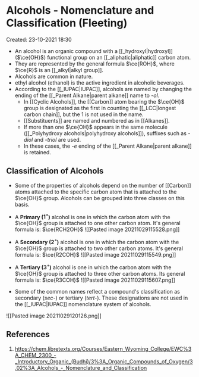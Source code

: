 # Alcohols - Nomenclature and Classification (Fleeting)
Created: 23-10-2021 18:30

* An alcohol is an organic compound with a [[_hydroxyl|hydroxyl]] ($\ce{OH}$) functional group on an [[_aliphatic|aliphatic]] carbon atom.
* They are represented by the general formula $\ce{ROH}$, where $\ce{R}$ is an [[_alkyl|alkyl group]].
* Alcohols are common in nature.
* ethyl alcohol (ethanol) is the active ingredient in alcoholic beverages.
* According to the [[_IUPAC|IUPAC]], alcohols are named by changing the ending of the [[_Parent Alkane|parent alkane]] name to *-ol*.  
	* In [[Cyclic Alcohols]], the [[Carbon]] atom bearing the $\ce{OH}$ group is designated as the first in counting the [[_LCC|longest carbon chain]], but the 1 is not used in the name.
	* [[Substituents]] are named and numbered as in [[Alkanes]].
	* If more than one $\ce{OH}$  appears in the same molecule ([[_Polyhydroxy alcohols|polyhydroxy alcohols]]), suffixes such as *-diol* and *-triol* are used. 
	* In these cases, the *-e* ending of the [[_Parent Alkane|parent alkane]] is retained.

## Classification of Alcohols
* Some of the properties of alcohols depend on the number of [[Carbon]] atoms attached to the specific carbon atom that is attached to the $\ce{OH}$  group. Alcohols can be grouped into three classes on this basis.
* A **Primary ($1^\circ$)** alcohol is one in which the carbon atom with the $\ce{OH}$ group is attached to one other carbon atom. It's general formula is: $\ce{RCH2OH}$
![[Pasted image 20211029115528.png]]
* A **Secondary ($2^\circ$)** alcohol is one in which the carbon atom with the $\ce{OH}$ group is attached to two other carbon atoms. It's general formula is: $\ce{R2COH}$
![[Pasted image 20211029115549.png]]
* A **Tertiary ($3^\circ$)** alcohol is one in which the carbon atom with the $\ce{OH}$ group is attached to three other carbon atoms. Its general formula is: $\ce{R3COH}$ 
![[Pasted image 20211029115607.png]]

* Some of the common names reflect a compound's classification as secondary (*sec-*) or tertiary (*tert-*). These designations are not used in the [[_IUPAC|IUPAC]] nomenclature system of alcohols. 

![[Pasted image 20211029120126.png]]

## References
1. https://chem.libretexts.org/Courses/Eastern_Wyoming_College/EWC%3A_CHEM_2300_-_Introductory_Organic_(Budhi)/3%3A_Organic_Compounds_of_Oxygen/3.02%3A_Alcohols_-_Nomenclature_and_Classification